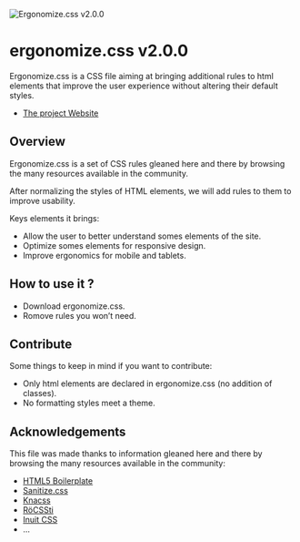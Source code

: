 ![Ergonomize.css v2.0.0](http://www.ergonomizecss.com/ergonomizecss-tall-compressor.png)

# ergonomize.css v2.0.0

Ergonomize.css is a CSS file aiming at bringing additional rules to html elements that improve the user experience without altering their default styles.

* [The project Website](http://www.ergonomizecss.com/)

## Overview

Ergonomize.css is a set of CSS rules gleaned here and there by browsing the many resources available in the community.

After normalizing the styles of HTML elements, we will add rules to them to improve usability.

Keys elements it brings:

* Allow the user to better understand somes elements of the site.
* Optimize somes elements for responsive design.
* Improve ergonomics for mobile and tablets.

## How to use it ?

* Download ergonomize.css.
* Romove rules you won’t need.

## Contribute

Some things to keep in mind if you want to contribute:

* Only html elements are declared in ergonomize.css (no addition of classes).
* No formatting styles meet a theme.

## Acknowledgements

This file was made thanks to information gleaned here and there by browsing the many resources available in the community:

* [HTML5 Boilerplate](https://html5boilerplate.com/)
* [Sanitize.css](https://jonathantneal.github.io/sanitize.css/)
* [Knacss](http://www.knacss.com/)
* [RöCSSti](http://rocssti.net/)
* [Inuit CSS](https://github.com/inuitcss)
* ...
